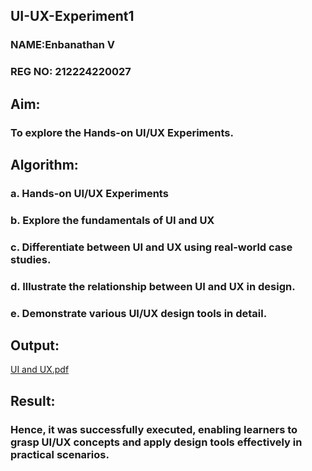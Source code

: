 ## UI-UX-Experiment1
 ### NAME:Enbanathan V
 ### REG NO: 212224220027
## Aim: 
### To explore the Hands-on UI/UX Experiments.

## Algorithm:

 ### a. Hands-on UI/UX Experiments
 ### b. Explore the fundamentals of UI and UX
 ### c. Differentiate between UI and UX using real-world case studies.
 ### d. Illustrate the relationship between UI and UX in design.
 ### e. Demonstrate various UI/UX design tools in detail.

## Output:
[UI and UX.pdf](https://github.com/user-attachments/files/21796942/UI.and.UX.pdf)


## Result:
### Hence, it was successfully executed, enabling learners to grasp UI/UX concepts and apply design tools effectively in practical scenarios.
